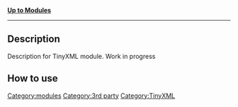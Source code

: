 [**Up to Modules**](Modules "wikilink")

------------------------------------------------------------------------

Description
-----------

Description for TinyXML module. Work in progress

How to use
----------

<Category:modules> [Category:3rd party](Category:3rd_party "wikilink")
<Category:TinyXML>
